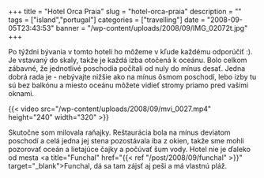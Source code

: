 +++
title = "Hotel Orca Praia"
slug = "hotel-orca-praia"
description = ""
tags = ["island","portugal"]
categories = ["travelling"]
date = "2008-09-05T23:43:53"
banner = "/wp-content/uploads/2008/09/IMG_02072t.jpg"
+++

Po týždni bývania v tomto hoteli ho môžeme v kľude každému odporúčiť :).  Je vstavaný do skaly,
takže je každá izba otočená k oceánu. Bolo celkom zábavné, že jednotlivé poschodia počítali od nuly
do mínus desať. Jedna dobrá rada je - nebývajte nižšie ako na mínus ôsmom poschodí, lebo izby tu sú
bez balkónu a miesto oceánu môžete vidieť stromy priamo pred vašími oknami.

{{< video src="/wp-content/uploads/2008/09/mvi_0027.mp4" height="240" width="320" >}}

Skutočne som milovala raňajky. Reštaurácia bola na mínus deviatom poschodí a celá jedna jej stena
pozostávala iba z okien, takže sme mohli pozorovať oceán a lietajúce čajky a počúvať šum vody.
Hotel nie je ďaleko od mesta <a title="Funchal"
href="{{< ref "/post/2008/09/funchal" >}}" target="_blank">Funchal</a>, dá sa tam zájsť aj peši
a má vlastnú pláž.
